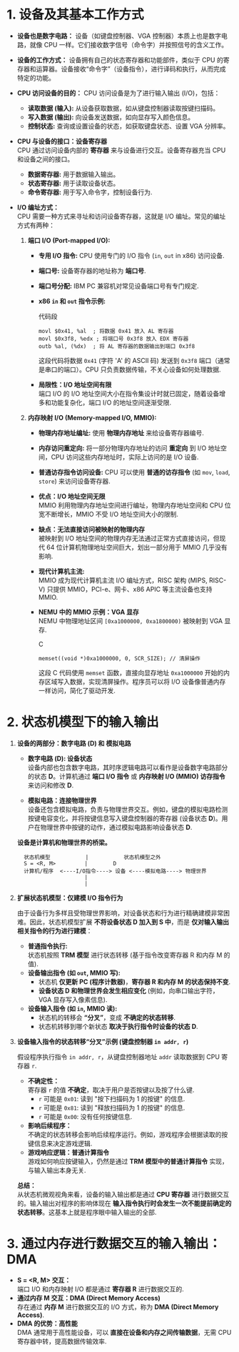 
# 1. 设备及其基本工作方式

- **设备也是数字电路：** 设备（如键盘控制器、VGA 控制器）本质上也是数字电路，就像 CPU 一样。它们接收数字信号（命令字）并按照信号的含义工作。
    
- **设备的工作方式：** 设备拥有自己的状态寄存器和功能部件，类似于 CPU 的寄存器和运算器。设备接收“命令字”（设备指令），进行译码和执行，从而完成特定的功能。
    
- **CPU 访问设备的目的：** CPU 访问设备是为了进行输入输出 (I/O)，包括：
    
    - **读取数据 (输入):** 从设备获取数据，如从键盘控制器读取按键扫描码。
    - **写入数据 (输出):** 向设备发送数据，如向显存写入颜色信息。
    - **控制状态:** 查询或设置设备的状态，如获取键盘状态、设置 VGA 分辨率。
- **CPU 与设备的接口：设备寄存器**  
  CPU 通过访问设备内部的 **寄存器** 来与设备进行交互。设备寄存器充当 CPU 和设备之间的接口。
    
    - **数据寄存器:** 用于数据输入输出。
    - **状态寄存器:** 用于读取设备状态。
    - **命令寄存器:** 用于写入命令字，控制设备行为.
- **I/O 编址方式：**  
  CPU 需要一种方式来寻址和访问设备寄存器，这就是 I/O 编址。常见的编址方式有两种：
    
    1. **端口 I/O (Port-mapped I/O):**
        
        - **专用 I/O 指令:** CPU 使用专门的 I/O 指令 (`in`, `out` in x86) 访问设备.
            
        - **端口号:** 设备寄存器的地址称为 **端口号**.
            
        - **端口号分配:** IBM PC 兼容机对常见设备端口号有专门规定.
            
        - **x86 `in` 和 `out` 指令示例:**
            
            代码段
            
            ```
            movl $0x41, %al  ; 将数据 0x41 放入 AL 寄存器
            movl $0x3f8, %edx ; 将端口号 0x3f8 放入 EDX 寄存器
            outb %al, (%dx)  ; 将 AL 寄存器的数据输出到端口 0x3f8
            ```
            
            这段代码将数据 `0x41` (字符 'A' 的 ASCII 码) 发送到 `0x3f8` 端口（通常是串口的端口）。CPU 只负责数据传输，不关心设备如何处理数据.
            
        - **局限性：I/O 地址空间有限**  
          端口 I/O 的 I/O 地址空间大小在指令集设计时就已固定，随着设备增多和功能复杂化，端口 I/O 的地址空间逐渐受限.
            
    2. **内存映射 I/O (Memory-mapped I/O, MMIO):**
        
        - **物理内存地址编址:** 使用 **物理内存地址** 来给设备寄存器编号.
            
        - **内存访问重定向:** 将一部分物理内存地址的访问 **重定向** 到 I/O 地址空间，CPU 访问这些内存地址时，实际上访问的是 I/O 设备.
            
        - **普通访存指令访问设备:** CPU 可以使用 **普通的访存指令** (如 `mov`, `load`, `store`) 来访问设备寄存器.
            
        - **优点：I/O 地址空间无限**  
          MMIO 利用物理内存地址空间进行编址，物理内存地址空间和 CPU 位宽不断增长，MMIO 不受 I/O 地址空间大小的限制.
            
        - **缺点：无法直接访问被映射的物理内存**  
          被映射到 I/O 地址空间的物理内存无法通过正常方式直接访问，但现代 64 位计算机物理地址空间巨大，划出一部分用于 MMIO 几乎没有影响.
            
        - **现代计算机主流:**  
          MMIO 成为现代计算机主流 I/O 编址方式，RISC 架构 (MIPS, RISC-V) 只提供 MMIO，PCI-e、网卡、x86 APIC 等主流设备也支持 MMIO.
            
        - **NEMU 中的 MMIO 示例：VGA 显存**  
          NEMU 中物理地址区间 `[0xa1000000, 0xa1800000)` 被映射到 VGA 显存.
            
            C
            
            ```
            memset((void *)0xa1000000, 0, SCR_SIZE); // 清屏操作
            ```
            
            这段 C 代码使用 `memset` 函数，直接向显存地址 `0xa1000000` 开始的内存区域写入数据，实现清屏操作。程序员可以将 I/O 设备像普通内存一样访问，简化了驱动开发.

# 2. 状态机模型下的输入输出

1. **设备的两部分：数字电路 (D) 和 模拟电路**
    
    - **数字电路 (D): 设备状态**  
      设备内部也包含数字电路，其时序逻辑电路可以看作是设备数字电路部分的状态 **D**。计算机通过 **端口 I/O 指令** 或 **内存映射 I/O (MMIO) 访存指令** 来访问和修改 **D**.
      
    - **模拟电路：连接物理世界**  
      设备还包含模拟电路，负责与物理世界交互。例如，键盘的模拟电路检测按键电容变化，并将按键信息写入键盘控制器的寄存器 (设备状态 **D**)。用户在物理世界中按键的动作，通过模拟电路影响设备状态 **D**.
      
    **设备是计算机和物理世界的桥梁。**
    
    ```
      状态机模型           |           状态机模型之外
      S = <R, M>         |        D
      计算机/程序  <----I/O指令----> 设备 <----模拟电路----> 物理世界
                         |
                         |
    ```
    
2. **扩展状态机模型：仅建模 I/O 指令行为**
    
    由于设备行为多样且受物理世界影响，对设备状态和行为进行精确建模非常困难。因此，状态机模型扩展 **不将设备状态 D 加入到 S 中**，而是 **仅对输入输出相关指令的行为进行建模**：
    
    - **普通指令执行:**  
      状态机按照 **TRM 模型** 进行状态转移 (基于指令改变寄存器 R 和内存 M 的值).
    - **设备输出指令 (如 `out`, MMIO 写):**
        - 状态机 **仅更新 PC (程序计数器)**，**寄存器 R 和内存 M 的状态保持不变**.
        - **设备状态 D 和物理世界会发生相应变化** (例如，向串口输出字符，VGA 显存写入像素信息).
    - **设备输入指令 (如 `in`, MMIO 读):**
        - 状态机的转移会 **“分叉”**，变成 **不确定的状态转移**.
        - 状态机转移到哪个新状态 **取决于执行指令时设备的状态 D**.
2. **设备输入指令的状态转移“分叉”示例 (键盘控制器 `in addr, r`)**
    
    假设程序执行指令 `in addr, r`，从键盘控制器地址 `addr` 读取数据到 CPU 寄存器 `r`.
    
    - **不确定性：**  
      寄存器 `r` 的值 **不确定**，取决于用户是否按键以及按了什么键.
        - `r` 可能是 `0x01`: 读到 "按下扫描码为 1 的按键" 的信息.
        - `r` 可能是 `0x81`: 读到 "释放扫描码为 1 的按键" 的信息.
        - `r` 可能是 `0x00`: 没有任何按键信息.
    - **影响后续程序：**  
      不确定的状态转移会影响后续程序运行。例如，游戏程序会根据读取的按键信息来决定游戏逻辑.
    - **游戏响应逻辑：普通计算指令**  
      游戏如何响应按键输入，仍然是通过 **TRM 模型中的普通计算指令** 实现，与输入输出本身无关.
    
    **总结：**  
    从状态机微观视角来看，设备的输入输出都是通过 **CPU 寄存器** 进行数据交互的。输入输出对程序的影响体现在 **输入指令执行时会发生一次不能提前确定的状态转移**。这基本上就是程序眼中输入输出的全部.

# 3. 通过内存进行数据交互的输入输出：DMA

- **S = <R, M> 交互：**  
  端口 I/O 和内存映射 I/O 都是通过 **寄存器 R** 进行数据交互的.
- **通过内存 M 交互：DMA (Direct Memory Access)**  
  存在通过 **内存 M** 进行数据交互的 I/O 方式，称为 **DMA (Direct Memory Access)**.
- **DMA 的优势：高性能**  
  DMA 通常用于高性能设备，可以 **直接在设备和内存之间传输数据**，无需 CPU 寄存器中转，提高数据传输效率.